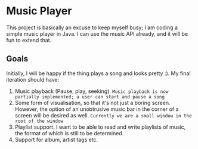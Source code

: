 Music Player
============
This project is basically an excuse to keep myself busy; I am coding a
simple music player in Java. I can use the music API already, and it will
be fun to extend that.

Goals
-----
Initially, I will be happy if the thing plays a song and looks pretty :).
My final iteration should have:

1. Music playback (Pause, play, seeking).
`Music playback is now partially implemented; a user can start and pause a song`
1. Some form of visualisation, so that it's not just a boring screen.
However, the option of an unobtrusive music bar in the corner of a screen
will be desired as well.
`Currently we are a small window in the root of the window`
1. Playlist support. I want to be able to read and write playlists of music,
the format of which is still to be determined.
1. Support for album, artist tags etc.
